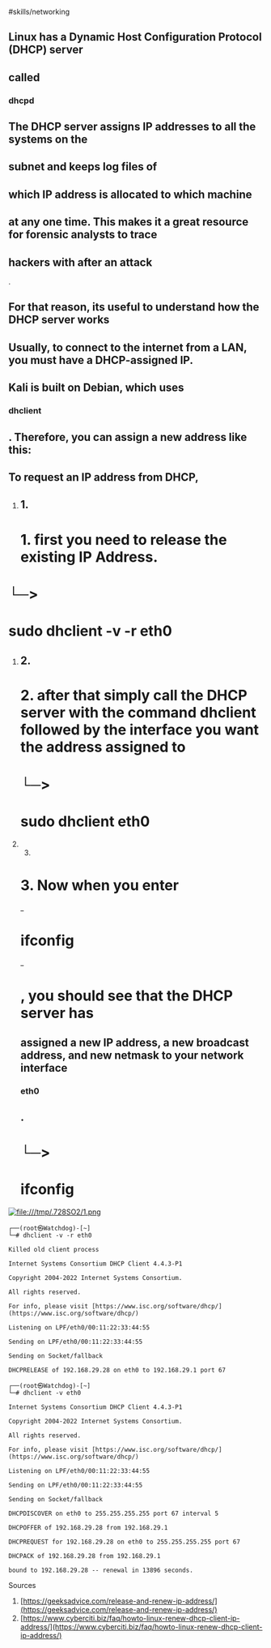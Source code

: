 #skills/networking 

## Linux has a Dynamic Host Configuration Protocol (DHCP) server

## called

### dhcpd

## The DHCP server assigns IP addresses to all the systems on the

## subnet and keeps log files of

## which IP address is allocated to which machine

## at any one time. This makes it a great resource for forensic analysts to trace

## hackers with after an attack

.

## For that reason, its useful to understand how the DHCP server works

## Usually, to connect to the internet from a LAN, you must have a DHCP-assigned IP.

## Kali is built on Debian, which uses

### dhclient

## . Therefore, you can assign a new address like this:

## To request an IP address from DHCP,

1. ## 1.
    
    # 1. first you need to release the existing IP Address.
    

# └─>

# sudo dhclient -v -r eth0

1. ## 2.
    
    # 2. after that simply call the DHCP server with the command dhclient followed by the interface you want the address assigned to
    
    # └─>
    
    # sudo dhclient eth0
    
2. 3.
    
    # 3. Now when you enter
    
    _
    
    # ifconfig
    
    _
    
    # , you should see that the DHCP server has
    
    ## assigned a new IP address, a new broadcast address, and new netmask to your network interface
    
    ### eth0
    
    ## .
    
    # └─>
    
    # ifconfig
    

[![file:///tmp/.728SO2/1.png](file:///tmp/.728SO2/1.png)](https://www.cyberciti.biz/media/new/faq/2007/11/Am-I-using-DHCPD-as-a-client-or-server-daemon-under-Linux-498x599.png)


```
┌──(root㉿Watchdog)-[~]
└─# dhclient -v -r eth0

Killed old client process

Internet Systems Consortium DHCP Client 4.4.3-P1

Copyright 2004-2022 Internet Systems Consortium.

All rights reserved.

For info, please visit [https://www.isc.org/software/dhcp/](https://www.isc.org/software/dhcp/)

Listening on LPF/eth0/00:11:22:33:44:55

Sending on LPF/eth0/00:11:22:33:44:55

Sending on Socket/fallback

DHCPRELEASE of 192.168.29.28 on eth0 to 192.168.29.1 port 67
```

```
┌──(root㉿Watchdog)-[~]
└─# dhclient -v eth0

Internet Systems Consortium DHCP Client 4.4.3-P1

Copyright 2004-2022 Internet Systems Consortium.

All rights reserved.

For info, please visit [https://www.isc.org/software/dhcp/](https://www.isc.org/software/dhcp/)

Listening on LPF/eth0/00:11:22:33:44:55

Sending on LPF/eth0/00:11:22:33:44:55

Sending on Socket/fallback

DHCPDISCOVER on eth0 to 255.255.255.255 port 67 interval 5

DHCPOFFER of 192.168.29.28 from 192.168.29.1

DHCPREQUEST for 192.168.29.28 on eth0 to 255.255.255.255 port 67

DHCPACK of 192.168.29.28 from 192.168.29.1

bound to 192.168.29.28 -- renewal in 13896 seconds.
```





Sources

1. [https://geeksadvice.com/release-and-renew-ip-address/](https://geeksadvice.com/release-and-renew-ip-address/)
2. [https://www.cyberciti.biz/faq/howto-linux-renew-dhcp-client-ip-address/](https://www.cyberciti.biz/faq/howto-linux-renew-dhcp-client-ip-address/)